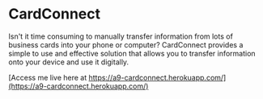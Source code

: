 CardConnect
====

Isn't it time consuming to manually transfer information from lots of business cards into your phone or computer? CardConnect provides a simple to use and effective solution that allows you to transfer information onto your device and use it digitally.

[Access me live here at https://a9-cardconnect.herokuapp.com/](https://a9-cardconnect.herokuapp.com/)
